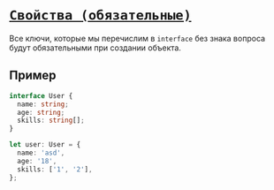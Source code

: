 # [`Свойства (обязательные)`](../index.md)

Все ключи, которые мы перечислим в `interface` без знака вопроса будут обязательными при создании объекта.

## Пример

```ts
interface User {
  name: string;
  age: string;
  skills: string[];
}

let user: User = {
  name: 'asd',
  age: '18',
  skills: ['1', '2'],
};
```
